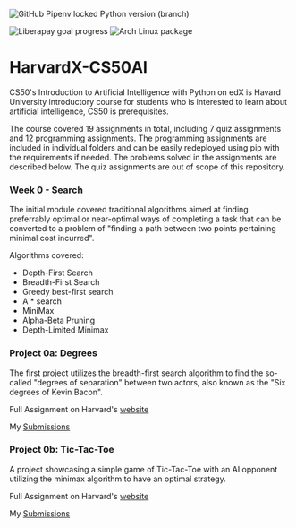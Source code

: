 ![GitHub Pipenv locked Python version (branch)](https://img.shields.io/github/pipenv/locked/python-version/mushahidmehdi/Full-Stack-Web-Application/main)


![Liberapay goal progress](https://img.shields.io/liberapay/goal/Changaco)
![Arch Linux package](https://img.shields.io/archlinux/v/core/x86_64/pacman)

# HarvardX-CS50AI
CS50's Introduction to Artificial Intelligence with Python on edX is Havard University introductory course for students who is interested to learn about artificial intelligence, CS50 is prerequisites.

The course covered 19 assignments in total, including 7 quiz assignments and 12 programming assignments. The programming assignments are included in individual folders and can be easily redeployed using pip with the requirements if needed. The problems solved in the assignments are described below. The quiz assignments are out of scope of this repository.

### Week 0 - Search

The initial module covered traditional algorithms aimed at finding preferrably optimal or near-optimal ways of completing a task that can be converted to a problem of "finding a path between two points pertaining minimal cost incurred".

Algorithms covered:
- Depth-First Search
- Breadth-First Search
- Greedy best-first search
- A * search
- MiniMax
- Alpha-Beta Pruning
- Depth-Limited Minimax



### Project 0a: Degrees

The first project utilizes the breadth-first search algorithm to find the so-called "degrees of separation" between two actors, also known as the "Six degrees of Kevin Bacon".

Full Assignment on Harvard's [website](https://cs50.harvard.edu/ai/2020/projects/0/degrees/)

My [Submissions](https://github.com/mushahidmehdi/HarvardX-CS50AI/tree/main/Search)

### Project 0b: Tic-Tac-Toe
A project showcasing a simple game of Tic-Tac-Toe with an AI opponent utilizing the minimax algorithm to have an optimal strategy.

Full Assignment on Harvard's [website](https://cs50.harvard.edu/ai/2020/projects/0/tictactoe/)

My [Submissions](https://github.com/mushahidmehdi/HarvardX-CS50AI/tree/main/Search)


